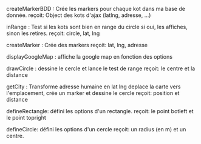 createMarkerBDD : Crée les markers pour chaque kot dans ma base de donnée.
reçoit: Object des kots d'ajax (latlng, adresse, ...)

inRange : Test si les kots sont bien en range du circle
si oui, les affiches, sinon les retires.
reçoit: circle, lat, lng 

createMarker : Crée des markers
reçoit: lat, lng, adresse 

displayGoogleMap : affiche la google map en fonction des options

drawCircle : dessine le cercle et lance le test de range
reçoit: le centre et la distance

getCity : Transforme adresse humaine en lat lng deplace la carte vers l'emplacement, crée un marker et dessine le cercle
reçoit: position et distance

defineRectangle: défini les options d'un rectangle.
reçoit: le point botleft et le point topright

defineCircle: défini les options d'un cercle
reçoit: un radius (en m) et un centre.
